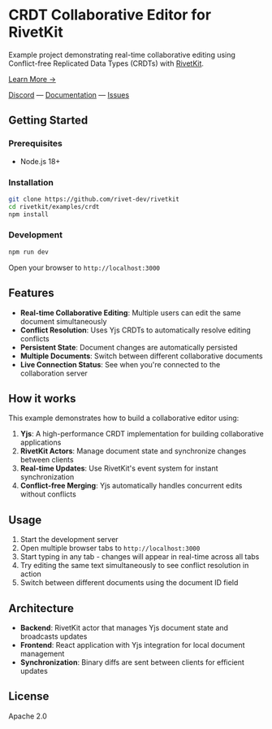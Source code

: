 # CRDT Collaborative Editor for RivetKit

Example project demonstrating real-time collaborative editing using Conflict-free Replicated Data Types (CRDTs) with [RivetKit](https://rivetkit.org).

[Learn More →](https://github.com/rivet-dev/rivetkit)

[Discord](https://rivet.dev/discord) — [Documentation](https://rivetkit.org) — [Issues](https://github.com/rivet-dev/rivetkit/issues)

## Getting Started

### Prerequisites

- Node.js 18+

### Installation

```sh
git clone https://github.com/rivet-dev/rivetkit
cd rivetkit/examples/crdt
npm install
```

### Development

```sh
npm run dev
```

Open your browser to `http://localhost:3000`

## Features

- **Real-time Collaborative Editing**: Multiple users can edit the same document simultaneously
- **Conflict Resolution**: Uses Yjs CRDTs to automatically resolve editing conflicts
- **Persistent State**: Document changes are automatically persisted
- **Multiple Documents**: Switch between different collaborative documents
- **Live Connection Status**: See when you're connected to the collaboration server

## How it works

This example demonstrates how to build a collaborative editor using:

1. **Yjs**: A high-performance CRDT implementation for building collaborative applications
2. **RivetKit Actors**: Manage document state and synchronize changes between clients
3. **Real-time Updates**: Use RivetKit's event system for instant synchronization
4. **Conflict-free Merging**: Yjs automatically handles concurrent edits without conflicts

## Usage

1. Start the development server
2. Open multiple browser tabs to `http://localhost:3000`
3. Start typing in any tab - changes will appear in real-time across all tabs
4. Try editing the same text simultaneously to see conflict resolution in action
5. Switch between different documents using the document ID field

## Architecture

- **Backend**: RivetKit actor that manages Yjs document state and broadcasts updates
- **Frontend**: React application with Yjs integration for local document management
- **Synchronization**: Binary diffs are sent between clients for efficient updates

## License

Apache 2.0